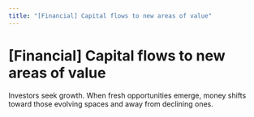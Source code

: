 ```yaml
---
title: "[Financial] Capital flows to new areas of value"
---
```


# [Financial] Capital flows to new areas of value

Investors seek growth. When fresh opportunities emerge, money shifts toward those evolving spaces and away from declining ones.

